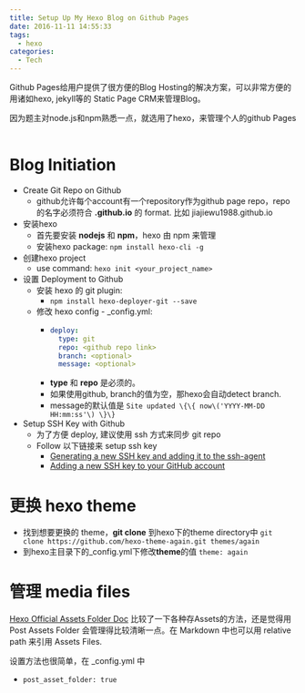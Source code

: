 ```yaml
---
title: Setup Up My Hexo Blog on Github Pages
date: 2016-11-11 14:55:33
tags:
  - hexo
categories:
  - Tech
---
```


Github Pages给用户提供了很方便的Blog Hosting的解决方案，可以非常方便的用诸如hexo, jekyll等的 Static Page CRM来管理Blog。

因为题主对node.js和npm熟悉一点，就选用了hexo，来管理个人的github Pages
<br /><br />

# Blog Initiation

- Create Git Repo on Github
    - github允许每个account有一个repository作为github page repo，repo的名字必须符合 **<your username>.github.io** 的 format. 比如 jiajiewu1988.github.io
- 安装hexo
    - 首先要安装 **nodejs** 和 **npm**，hexo 由 npm 来管理
    - 安装hexo package: `npm install hexo-cli -g`
- 创建hexo project
    - use command: `hexo init <your_project_name>`
- 设置 Deployment to Github
    - 安装 hexo 的 git plugin:
        - `npm install hexo-deployer-git --save`
    - 修改 hexo config - _config.yml:
        - ```yml
          deploy:
            type: git
            repo: <github repo link>
            branch: <optional>
            message: <optional>
          ```
        - **type** 和 **repo** 是必须的。
        - 如果使用github, branch的值为空，那hexo会自动detect branch.
        - message的默认值是 `Site updated \{\{ now\('YYYY-MM-DD HH:mm:ss'\) \}\}`
- Setup SSH Key with Github
    - 为了方便 deploy, 建议使用 ssh 方式来同步 git repo
    - Follow 以下链接来 setup ssh key
        - [Generating a new SSH key and adding it to the ssh-agent](https://help.github.com/articles/generating-a-new-ssh-key-and-adding-it-to-the-ssh-agent/)
        - [Adding a new SSH key to your GitHub account](https://help.github.com/articles/adding-a-new-ssh-key-to-your-github-account/)


# 更换 hexo theme

- 找到想要更换的 theme，**git clone** 到hexo下的theme directory中
`git clone https://github.com/hexo-theme-again.git themes/again`
- 到hexo主目录下的_config.yml下修改**theme**的值
`theme: again`

# 管理 media files

[Hexo Official Assets Folder Doc](https://hexo.io/docs/asset-folders.html)
比较了一下各种存Assets的方法，还是觉得用 Post Assets Folder 会管理得比较清晰一点。在 Markdown 中也可以用 relative path 来引用 Assets Files.
<br />

设置方法也很简单，在 _config.yml 中
- `post_asset_folder: true`